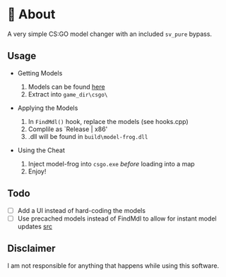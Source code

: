 ﻿# 🐸 About
A very simple CS:GO model changer with an included `sv_pure` bypass.

## Usage
* Getting Models
	1. Models can be found [here](https://gamebanana.com/) 
	2. Extract into `game_dir\csgo\`

* Applying the Models
	1. In `FindMdl()` hook, replace the models (see hooks.cpp)
	2. Complile as `Release | x86'
	3. .dll will be found in `build\model-frog.dll`

* Using the Cheat
	1. Inject model-frog into `csgo.exe` *before* loading into a map
	2. Enjoy!

## Todo
- [ ] Add a UI instead of hard-coding the models
- [ ] Use precached models instead of FindMdl to allow for instant model updates [src](https://www.unknowncheats.me/forum/counterstrike-global-offensive/214919-precache-models.html)

## Disclaimer
I am not responsible for anything that happens while using this software.